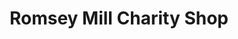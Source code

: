 ---
title: "Romsey Mill Charity Shop"
url: /cambridge/romsey-mill-charity-shop/
shop: Gebrauchtwaren
---